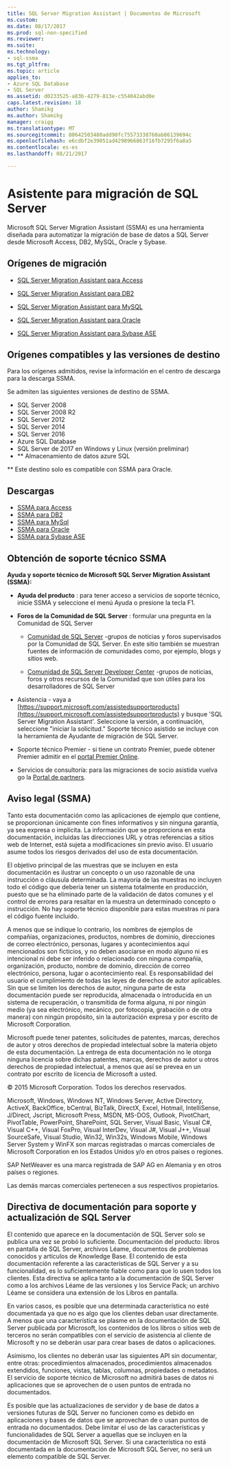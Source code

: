 ```yaml
---
title: SQL Server Migration Assistant | Documentos de Microsoft
ms.custom: 
ms.date: 08/17/2017
ms.prod: sql-non-specified
ms.reviewer: 
ms.suite: 
ms.technology:
- sql-ssma
ms.tgt_pltfrm: 
ms.topic: article
applies_to:
- Azure SQL Database
- SQL Server
ms.assetid: d0233525-a83b-4279-813e-c554042abd0e
caps.latest.revision: 18
author: Shamikg
ms.author: Shamikg
manager: craigg
ms.translationtype: MT
ms.sourcegitcommit: 80642503480add90fc75573338760ab86139694c
ms.openlocfilehash: e6cdbf2e39051ad4298966863f16fb7295f6a8a5
ms.contentlocale: es-es
ms.lasthandoff: 08/21/2017

---
```

# <a name="sql-server-migration-assistant"></a>Asistente para migración de SQL Server
Microsoft SQL Server Migration Assistant (SSMA) es una herramienta diseñada para automatizar la migración de base de datos a SQL Server desde Microsoft Access, DB2, MySQL, Oracle y Sybase.  
  
## <a name="migration-sources"></a>Orígenes de migración  
  
-   [SQL Server Migration Assistant para Access](../ssma/access/sql-server-migration-assistant-for-access-accesstosql.md)  
  
- [SQL Server Migration Assistant para DB2](../ssma/db2/sql-server-migration-assistant-for-db2-db2tosql.md)  
  
-   [SQL Server Migration Assistant para MySQL](../ssma/mysql/sql-server-migration-assistant-for-mysql-mysqltosql.md)  
  
-   [SQL Server Migration Assistant para Oracle](../ssma/oracle/sql-server-migration-assistant-for-oracle-oracletosql.md)  
  
-  [SQL Server Migration Assistant para Sybase ASE](../ssma/sybase/sql-server-migration-assistant-for-sybase-sybasetosql.md)  

## <a name="supported-sources-and-target-versions"></a>Orígenes compatibles y las versiones de destino
Para los orígenes admitidos, revise la información en el centro de descarga para la descarga SSMA.

Se admiten las siguientes versiones de destino de SSMA.

- SQL Server 2008
- SQL Server 2008 R2
- SQL Server 2012
- SQL Server 2014
- SQL Server 2016
- Azure SQL Database
- SQL Server de 2017 en Windows y Linux (versión preliminar)
- ** Almacenamiento de datos azure SQL

** Este destino solo es compatible con SSMA para Oracle.
 

## <a name="downloads"></a>Descargas
- [SSMA para Access](http://aka.ms/ssmaforaccess)
- [SSMA para DB2](http://aka.ms/ssmafordb2)
- [SSMA para MySql](http://aka.ms/ssmaformysql)
- [SSMA para Oracle](http://aka.ms/ssmafororacle)
- [SSMA para Sybase ASE](http://aka.ms/ssmaforsybase)
 
## <a name="getting-ssma-support"></a>Obtención de soporte técnico SSMA  
**Ayuda y soporte técnico de Microsoft SQL Server Migration Assistant (SSMA):**  
  
-   **Ayuda del producto** : para tener acceso a servicios de soporte técnico, inicie SSMA y seleccione el menú Ayuda o presione la tecla F1.  
  
-   **Foros de la Comunidad de SQL Server** : formular una pregunta en la Comunidad de SQL Server  
  
    -   [Comunidad de SQL Server](http://go.microsoft.com/fwlink/?LinkId=42455) -grupos de noticias y foros supervisados por la Comunidad de SQL Server. En este sitio también se muestran fuentes de información de comunidades como, por ejemplo, blogs y sitios web.  
  
    -   [Comunidad de SQL Server Developer Center](http://go.microsoft.com/fwlink/?LinkId=42456) -grupos de noticias, foros y otros recursos de la Comunidad que son útiles para los desarrolladores de SQL Server  
  
-   Asistencia - vaya a [https://support.microsoft.com/assistedsupportproducts](https://support.microsoft.com/assistedsupportproducts) y busque 'SQL Server Migration Assistant'.  Seleccione la versión, a continuación, seleccione "iniciar la solicitud."  Soporte técnico asistido se incluye con la herramienta de Ayudante de migración de SQL Server.  
  
-   Soporte técnico Premier - si tiene un contrato Premier, puede obtener Premier admitir en el [portal Premier Online](https://premier.microsoft.com/).  
  
-   Servicios de consultoría: para las migraciones de socio asistida vuelva go la [Portal de partners](https://www.platformmodernization.org/Pages/default.aspx).  
  
## <a name="legal-notice-ssma"></a>Aviso legal (SSMA)  
Tanto esta documentación como las aplicaciones de ejemplo que contiene, se proporcionan únicamente con fines informativos y sin ninguna garantía, ya sea expresa o implícita. La información que se proporciona en esta documentación, incluidas las direcciones URL y otras referencias a sitios web de Internet, está sujeta a modificaciones sin previo aviso. El usuario asume todos los riesgos derivados del uso de esta documentación.  
  
El objetivo principal de las muestras que se incluyen en esta documentación es ilustrar un concepto o un uso razonable de una instrucción o cláusula determinada. La mayoría de las muestras no incluyen todo el código que debería tener un sistema totalmente en producción, puesto que se ha eliminado parte de la validación de datos comunes y el control de errores para resaltar en la muestra un determinado concepto o instrucción. No hay soporte técnico disponible para estas muestras ni para el código fuente incluido.  
  
A menos que se indique lo contrario, los nombres de ejemplos de compañías, organizaciones, productos, nombres de dominio, direcciones de correo electrónico, personas, lugares y acontecimientos aquí mencionados son ficticios, y no deben asociarse en modo alguno ni es intencional ni debe ser inferido o relacionado con ninguna compañía, organización, producto, nombre de dominio, dirección de correo electrónico, persona, lugar o acontecimiento real. Es responsabilidad del usuario el cumplimiento de todas las leyes de derechos de autor aplicables. Sin que se limiten los derechos de autor, ninguna parte de esta documentación puede ser reproducida, almacenada o introducida en un sistema de recuperación, o transmitida de forma alguna, ni por ningún medio (ya sea electrónico, mecánico, por fotocopia, grabación o de otra manera) con ningún propósito, sin la autorización expresa y por escrito de Microsoft Corporation.  
  
Microsoft puede tener patentes, solicitudes de patentes, marcas, derechos de autor y otros derechos de propiedad intelectual sobre la materia objeto de esta documentación. La entrega de esta documentación no le otorga ninguna licencia sobre dichas patentes, marcas, derechos de autor u otros derechos de propiedad intelectual, a menos que así se prevea en un contrato por escrito de licencia de Microsoft a usted.  
  
© 2015 Microsoft Corporation. Todos los derechos reservados.  
  
Microsoft, Windows, Windows NT, Windows Server, Active Directory, ActiveX, BackOffice, bCentral, BizTalk, DirectX, Excel, Hotmail, IntelliSense, J/Direct, Jscript, Microsoft Press, MSDN, MS-DOS, Outlook, PivotChart, PivotTable, PowerPoint, SharePoint, SQL Server, Visual Basic, Visual C#, Visual C++, Visual FoxPro, Visual InterDev, Visual J#, Visual J++, Visual SourceSafe, Visual Studio, Win32, Win32s, Windows Mobile, Windows Server System y WinFX son marcas registradas o marcas comerciales de Microsoft Corporation en los Estados Unidos y/o en otros países o regiones.  
  
SAP NetWeaver es una marca registrada de SAP AG en Alemania y en otros países o regiones.  
  
Las demás marcas comerciales pertenecen a sus respectivos propietarios.  
  
## <a name="documentation-policy-for-sql-server-support-and-upgrade"></a>Directiva de documentación para soporte y actualización de SQL Server  
El contenido que aparece en la documentación de SQL Server solo se publica una vez se probó lo suficiente. Documentación del producto: libros en pantalla de SQL Server, archivos Léame, documentos de problemas conocidos y artículos de Knowledge Base. El contenido de esta documentación referente a las características de SQL Server y a su funcionalidad, es lo suficientemente fiable como para que lo usen todos los clientes. Esta directiva se aplica tanto a la documentación de SQL Server como a los archivos Léame de las versiones y los Service Pack; un archivo Léame se considera una extensión de los Libros en pantalla.  
  
En varios casos, es posible que una determinada característica no esté documentada ya que no es algo que los clientes deban usar directamente. A menos que una característica se plasme en la documentación de SQL Server publicada por Microsoft, los contenidos de los libros o sitios web de terceros no serán compatibles con el servicio de asistencia al cliente de Microsoft y no se deberán usar para crear bases de datos o aplicaciones.  
  
Asimismo, los clientes no deberán usar las siguientes API sin documentar, entre otras: procedimientos almacenados, procedimientos almacenados extendidos, funciones, vistas, tablas, columnas, propiedades o metadatos. El servicio de soporte técnico de Microsoft no admitirá bases de datos ni aplicaciones que se aprovechen de o usen puntos de entrada no documentados.  
  
Es posible que las actualizaciones de servidor y de base de datos a versiones futuras de SQL Server no funcionen como es debido en aplicaciones y bases de datos que se aprovechan de o usan puntos de entrada no documentados. Debe limitar el uso de las características y funcionalidades de SQL Server a aquellas que se incluyen en la documentación de Microsoft SQL Server. Si una característica no está documentada en la documentación de Microsoft SQL Server, no será un elemento compatible de SQL Server.  
  


